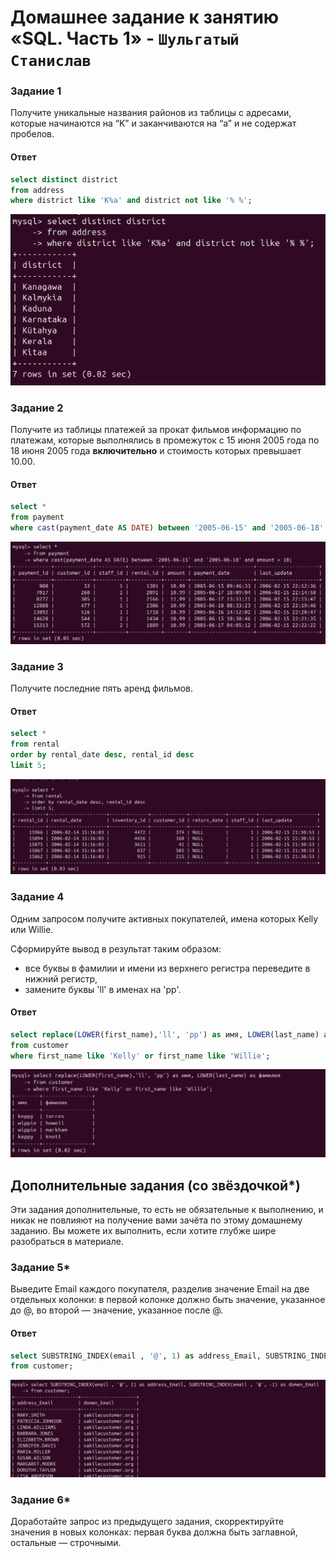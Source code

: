 # Домашнее задание к занятию «SQL. Часть 1» - `Шульгатый Станислав`

### Задание 1

Получите уникальные названия районов из таблицы с адресами, которые начинаются на “K” и заканчиваются на “a” и не содержат пробелов.

#### Ответ

```sql
select distinct district 
from address
where district like 'K%a' and district not like '% %';
```
![Screenshot12_3_1](https://github.com/megasts/home_work_wnrl/blob/main/img/Screenshot12_3_1.png)


### Задание 2

Получите из таблицы платежей за прокат фильмов информацию по платежам, которые выполнялись в промежуток с 15 июня 2005 года по 18 июня 2005 года **включительно** и стоимость которых превышает 10.00.

#### Ответ

```sql
select *
from payment
where cast(payment_date AS DATE) between '2005-06-15' and '2005-06-18' and amount > 10;
```
![Screenshot12_3_2](https://github.com/megasts/home_work_wnrl/blob/main/img/Screenshot12_3_2.png)


### Задание 3

Получите последние пять аренд фильмов.

#### Ответ

```sql
select *
from rental
order by rental_date desc, rental_id desc
limit 5;
```
![Screenshot12_3_3](https://github.com/megasts/home_work_wnrl/blob/main/img/Screenshot12_3_3.png)

### Задание 4

Одним запросом получите активных покупателей, имена которых Kelly или Willie. 

Сформируйте вывод в результат таким образом:
- все буквы в фамилии и имени из верхнего регистра переведите в нижний регистр,
- замените буквы 'll' в именах на 'pp'.

#### Ответ

```sql
select replace(LOWER(first_name),'ll', 'pp') as имя, LOWER(last_name) as фамилия
from customer
where first_name like 'Kelly' or first_name like 'Willie';
```
![Screenshot12_3_4](https://github.com/megasts/home_work_wnrl/blob/main/img/Screenshot12_3_4.png)


## Дополнительные задания (со звёздочкой*)
Эти задания дополнительные, то есть не обязательные к выполнению, и никак не повлияют на получение вами зачёта по этому домашнему заданию. Вы можете их выполнить, если хотите глубже шире разобраться в материале.

### Задание 5*

Выведите Email каждого покупателя, разделив значение Email на две отдельных колонки: в первой колонке должно быть значение, указанное до @, во второй — значение, указанное после @.

#### Ответ

```sql
select SUBSTRING_INDEX(email , '@', 1) as address_Email, SUBSTRING_INDEX(email , '@', -1) as domen_Email
from customer;
```
![Screenshot12_3_5](https://github.com/megasts/home_work_wnrl/blob/main/img/Screenshot12_3_5.png)



### Задание 6*

Доработайте запрос из предыдущего задания, скорректируйте значения в новых колонках: первая буква должна быть заглавной, остальные — строчными.
